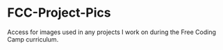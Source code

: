 # FCC-Project-Pics
Access for images used in any projects I work on during the Free Coding Camp curriculum. 
